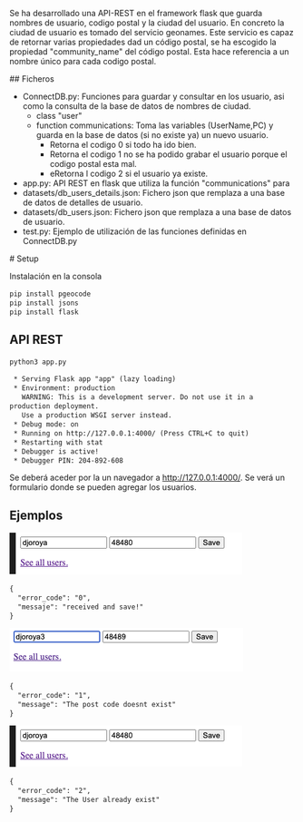 
Se ha desarrollado una API-REST en el framework flask que guarda nombres de usuario, codigo postal y la ciudad del usuario. En concreto la ciudad de usuario es tomado del servicio geonames. Este servicio es capaz de retornar varias propiedades dad un código postal, se ha escogido la propiedad "community_name" del código postal. Esta hace referencia a un nombre único para cada codigo postal. 

## Ficheros 
- ConnectDB.py: Funciones para guardar y consultar en los usuario, asi como la consulta de la base de datos de nombres de ciudad.
    - class "user"
    - function communications: Toma las variables (UserName,PC) y guarda en la base de datos (si no existe ya) un nuevo usuario. 
        * Retorna el codigo 0 si todo ha ido bien.
        * Retorna el codigo 1 no se ha podido grabar el usuario porque el codigo postal esta mal.
        * eRetorna l codigo 2 si el usuario ya existe.
- app.py: API REST en flask que utiliza la función "communications" para 
- datasets/db_users_details.json: Fichero json que remplaza a una base de datos de detalles de usuario.
- datasets/db_users.json: Fichero json que remplaza a una base de datos de usuario.
- test.py: Ejemplo de utilización de las funciones definidas en ConnectDB.py

# Setup

Instalación en la consola
```
pip install pgeocode
pip install jsons
pip install flask
```

## API REST  

```
python3 app.py
```

```
 * Serving Flask app "app" (lazy loading)
 * Environment: production
   WARNING: This is a development server. Do not use it in a production deployment.
   Use a production WSGI server instead.
 * Debug mode: on
 * Running on http://127.0.0.1:4000/ (Press CTRL+C to quit)
 * Restarting with stat
 * Debugger is active!
 * Debugger PIN: 204-892-608
```

Se deberá aceder por la un navegador a http://127.0.0.1:4000/. Se verá un formulario donde se pueden agregar los usuarios. 

## Ejemplos 

![](img/2.png)

```
{
  "error_code": "0", 
  "messaje": "received and save!"
}
```
![](img/3.png)

```
{
  "error_code": "1", 
  "message": "The post code doesnt exist"
}
```
![](img/2.png)

```
{
  "error_code": "2", 
  "message": "The User already exist"
}
```


